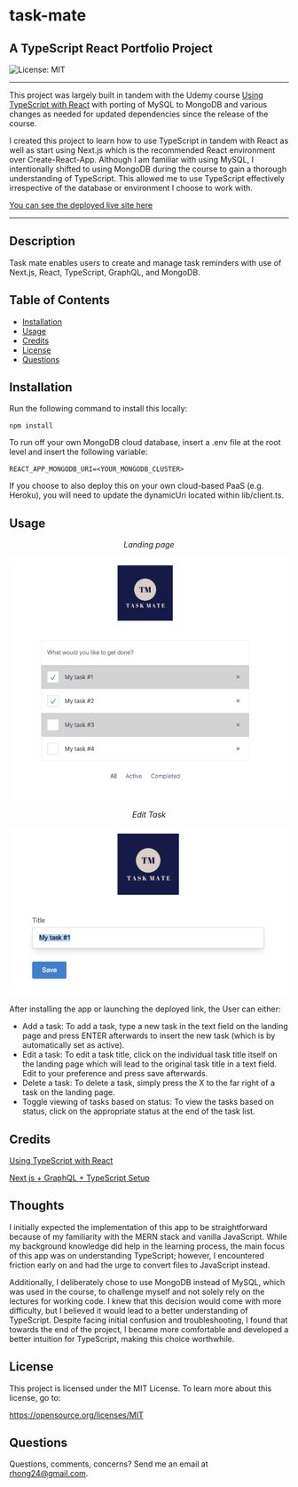 # task-mate
## A TypeScript React Portfolio Project


![License: MIT](https://img.shields.io/badge/License-MIT-yellow)

___

This project was largely built in tandem with the Udemy course [Using TypeScript with React](https://www.udemy.com/course/react-with-typescript/) with porting of MySQL to MongoDB and various changes as needed for updated dependencies since the release of the course.

I created this project to learn how to use TypeScript in tandem with React as well as start using Next.js which is the recommended React environment over Create-React-App. Although I am familiar with using MySQL, I intentionally shifted to using MongoDB during the course to gain a thorough understanding of TypeScript. This allowed me to use TypeScript effectively irrespective of the database or environment I choose to work with.

[You can see the deployed live site here](https://task-tracker-mate.herokuapp.com/completed)
___

## Description

Task mate enables users to create and manage task reminders with use of Next.js, React, TypeScript, GraphQL, and MongoDB.

## Table of Contents

* [Installation](#installation)
* [Usage](#usage)
* [Credits](#credits)
* [License](#license)
* [Questions](#questions)

## Installation

Run the following command to install this locally:

```
npm install
```

To run off your own MongoDB cloud database, insert a .env file at the root level and insert the following variable:

```
REACT_APP_MONGODB_URI=<YOUR_MONGODB_CLUSTER>
```

If you choose to also deploy this on your own cloud-based PaaS (e.g. Heroku), you will need to update the dynamicUri located within lib/client.ts.


## Usage

_<p align="center">Landing page</p>_ 
![main-page](./assets/main_page.png)

_<p align="center">Edit Task</p>_ 
![edit-task](./assets/edit_task.png)

After installing the app or launching the deployed link, the User can either:
- Add a task: To add a task, type a new task in the text field on the landing page and press ENTER afterwards to insert the new task (which is by automatically set as active). 
- Edit a task: To edit a task title, click on the individual task title itself on the landing page which will lead to the original task title in a text field. Edit to your preference and press save afterwards.
- Delete a task: To delete a task, simply press the X to the far right of a task on the landing page.
- Toggle viewing of tasks based on status: To view the tasks based on status, click on the appropriate status at the end of the task list.

## Credits

[Using TypeScript with React](https://www.udemy.com/course/react-with-typescript/)

[Next js + GraphQL + TypeScript Setup](https://github.com/ivanms1/nextjs-apollo-ssr)

## Thoughts
I initially expected the implementation of this app to be straightforward because of my familiarity with the MERN stack and vanilla JavaScript. While my background knowledge did help in the learning process, the main focus of this app was on understanding TypeScript; however, I encountered friction early on and had the urge to convert files to JavaScript instead. 

Additionally, I deliberately chose to use MongoDB instead of MySQL, which was used in the course, to challenge myself and not solely rely on the lectures for working code. I knew that this decision would come with more difficulty, but I believed it would lead to a better understanding of TypeScript. Despite facing initial confusion and troubleshooting, I found that towards the end of the project, I became more comfortable and developed a better intuition for TypeScript, making this choice worthwhile.


## License
    
This project is licensed under the MIT License. To learn more about this license, go to:

https://opensource.org/licenses/MIT 

## Questions

Questions, comments, concerns? Send me an email at rhong24@gmail.com.
